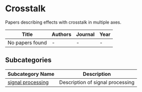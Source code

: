 # Crosstalk

Papers describing effects with crosstalk in multiple axes.

<!-- PAPERS_TABLE_START -->
| Title | Authors | Journal | Year |
|-------|---------|---------|------|
| No papers found | - | - | - |

<!-- PAPERS_TABLE_END -->

<!-- SUBCATEGORIES_SECTION_START -->
## Subcategories

| Subcategory Name | Description |
|------------------|-------------|
| [signal processing](signal%20processing/) | Description of signal processing |

<!-- SUBCATEGORIES_SECTION_END -->







